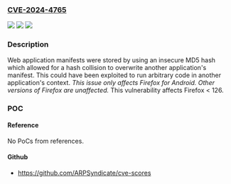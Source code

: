 ### [CVE-2024-4765](https://cve.mitre.org/cgi-bin/cvename.cgi?name=CVE-2024-4765)
![](https://img.shields.io/static/v1?label=Product&message=Firefox&color=blue)
![](https://img.shields.io/static/v1?label=Version&message=unspecified%3C%20126%20&color=brighgreen)
![](https://img.shields.io/static/v1?label=Vulnerability&message=Web%20application%20manifests%20could%20have%20been%20overwritten%20via%20hash%20collision&color=brighgreen)

### Description

Web application manifests were stored by using an insecure MD5 hash which allowed for a hash collision to overwrite another application's manifest. This could have been exploited to run arbitrary code in another application's context. *This issue only affects Firefox for Android. Other versions of Firefox are unaffected.* This vulnerability affects Firefox < 126.

### POC

#### Reference
No PoCs from references.

#### Github
- https://github.com/ARPSyndicate/cve-scores

